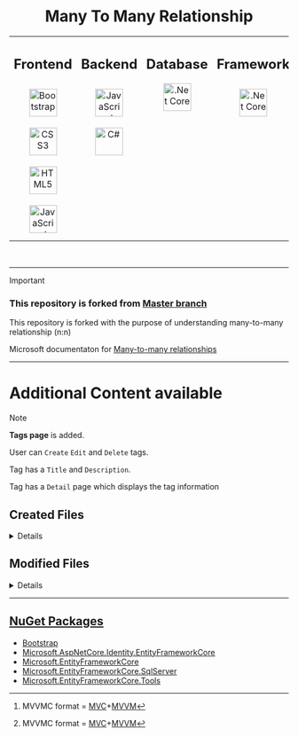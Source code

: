 <h1 align='center'> Many To Many Relationship </h1>


<div align='center'>

<table>
  
<tr> </tr>


<td valign="top" width="35%">
    
## Frontend  
<div align="center">  
    
<a href="https://getbootstrap.com/" target="_blank">
<img style="margin: 10px" src="https://profilinator.rishav.dev/skills-assets/bootstrap-plain.svg" alt="Bootstrap" height="50">
</a>  

<a href="https://www.w3schools.com/css/" target="_blank">
<img style="margin: 10px" src="https://profilinator.rishav.dev/skills-assets/css3-original-wordmark.svg" alt="CSS3" height="50">
</a>  

<a href="https://en.wikipedia.org/wiki/HTML5" target="_blank">
<img style="margin: 10px" src="https://profilinator.rishav.dev/skills-assets/html5-original-wordmark.svg" alt="HTML5" height="50">
</a>  

<a href="https://www.javascript.com/" target="_blank">
<img style="margin: 10px" src="https://profilinator.rishav.dev/skills-assets/javascript-original.svg" alt="JavaScript" height="50">
</a>  

</div>
  
</td>


<td valign="top" width="33%">
    
## Backend  
<div align="center">  
    
<a href="https://www.javascript.com/" target="_blank">
<img style="margin: 10px" src="https://profilinator.rishav.dev/skills-assets/javascript-original.svg" alt="JavaScript" height="50">
</a>  
    
<a href="https://docs.microsoft.com/en-us/dotnet/csharp/" target="_blank">
<img style="margin: 10px" src="https://profilinator.rishav.dev/skills-assets/csharp-original.svg" alt="C#" height="50">
</a> 

</div>
  
</td>

  
<td valign="top" width="33%">
    

## Database  
<div align="center"> 
  
<a href="https://www.microsoft.com/en-in/sql-server/sql-server-downloads" target="_blank">
<img src="https://github.com/ZNAXNOR/Simple-Website/assets/121810601/fdeff82c-eba0-4f3c-82a8-8a2b3e9d0678"  alt=".Net Core" height="50"/>
</a>  

</div>
  
</td>

  
<td valign="top" width="33%">

## Framework  
<div align="center">  
  
<a href="https://dotnet.microsoft.com/download" target="_blank">
  <img style="margin: 10px" src="https://profilinator.rishav.dev/skills-assets/dotnetcore.png" alt=".Net Core" height="50">
</a>  

</div>
  
</td>
    
</tr>

</table> 

</div>

<br/>  

---


> [!Important]
> ### This repository is forked from  [Master branch]
>
> This repository is forked with the purpose of understanding many-to-many relationship (n:n)
>
> Microsoft documentaton for [Many-to-many relationships]

[Many-to-many relationships]:https://learn.microsoft.com/en-us/ef/core/modeling/relationships/many-to-many
[Master branch]:https://github.com/ZNAXNOR/Simple-Website/tree/master

---


# Additional Content available
> [!Note]
> **Tags page** is added.
> 
> User can `Create` `Edit` and `Delete` tags.
> 
> Tag has a `Title` and `Description`.
> 
> Tag has a `Detail` page which displays the tag information
> 

## Created Files
<details>
<summary> Details </summary>

  ### MVVMC[^MVVMC]
  - Models  
  - View 
  - ViewModel
  - Controllers
  
  ### Database  
  - Migrations
  
  ### Additional Files  
  - Interfaces
  - Repository
    
</details>


## Modified Files
<details>
<summary> Details </summary>

  ### MVVMC[^MVVMC]
  - Controllers
  - ViewModels
  - Views

  ### Database
  - Data

  ### Additionall Files
  - Program.cs
  - Migrations

</details>


---


## [NuGet Packages]
- [Bootstrap]
- [Microsoft.AspNetCore.Identity.EntityFrameworkCore]
- [Microsoft.EntityFrameworkCore]
- [Microsoft.EntityFrameworkCore.SqlServer]
- [Microsoft.EntityFrameworkCore.Tools]


[NuGet Packages]: https://www.nuget.org/
[Bootstrap]: https://www.nuget.org/packages/bootstrap
[CloudinaryDotNet]: https://www.nuget.org/packages/CloudinaryDotNet
[Microsoft.AspNetCore.Identity.EntityFrameworkCore]: https://www.nuget.org/packages/Microsoft.AspNetCore.Identity.EntityFrameworkCore
[Microsoft.EntityFrameworkCore]: https://www.nuget.org/packages/Microsoft.EntityFrameworkCore
[Microsoft.EntityFrameworkCore.SqlServer]: https://www.nuget.org/packages/Microsoft.EntityFrameworkCore.SqlServer
[Microsoft.EntityFrameworkCore.Tools]: https://www.nuget.org/packages/Microsoft.EntityFrameworkCore.Tools


[^MVVMC]: MVVMC format = [MVC]+[MVVM]

[MVC]:https://learn.microsoft.com/en-us/aspnet/core/mvc/
[MVVM]:https://learn.microsoft.com/en-us/dotnet/architecture/maui/mvvm
